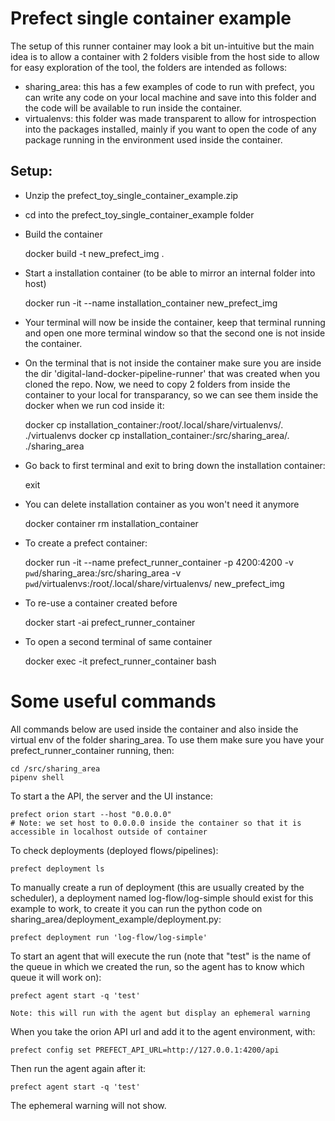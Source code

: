 # Prefect single container example

The setup of this runner container may look a bit un-intuitive but the main idea is to allow a container with 2 folders visible from the host side to allow for easy exploration of the tool, the folders are intended as follows:
- sharing_area: this has a few examples of code to run with prefect, you can write any code on your local machine and save into this folder and the code will be available to run inside the container.
- virtualenvs: this folder was made transparent to allow for introspection into the packages installed, mainly if you want to open the code of any package running in the environment used inside the container.

## Setup:

- Unzip the prefect_toy_single_container_example.zip

- cd into the prefect_toy_single_container_example folder

- Build the container

    docker build -t new_prefect_img .

- Start a installation container (to be able to mirror an internal folder into host)

    docker run -it --name installation_container new_prefect_img

- Your terminal will now be inside the container, keep that terminal running and open one more terminal window so that the second one is not inside the container.

- On the terminal that is not inside the container make sure you are inside the dir 'digital-land-docker-pipeline-runner' that was created when you cloned the repo. Now, we need to copy 2 folders from inside the container to your local for transparancy, so we can see them inside the docker when we run cod inside it:

    docker cp installation_container:/root/.local/share/virtualenvs/. ./virtualenvs
    docker cp installation_container:/src/sharing_area/. ./sharing_area

- Go back to first terminal and exit to bring down the installation container:
    
    exit

- You can delete installation container as you won't need it anymore

    docker container rm installation_container

- To create a prefect container:

    docker run -it --name prefect_runner_container -p 4200:4200 -v `pwd`/sharing_area:/src/sharing_area -v `pwd`/virtualenvs:/root/.local/share/virtualenvs/ new_prefect_img
    
- To re-use a container created before

    docker start -ai prefect_runner_container

- To open a second terminal of same container

    docker exec -it prefect_runner_container bash

# Some useful commands 

All commands below are used inside the container and also inside the virtual env of the folder sharing_area. To use them make sure you have your prefect_runner_container running, then:
    
    cd /src/sharing_area 
    pipenv shell


To start a the API, the server and the UI instance:

    prefect orion start --host "0.0.0.0"
    # Note: we set host to 0.0.0.0 inside the container so that it is accessible in localhost outside of container

To check deployments (deployed flows/pipelines):

    prefect deployment ls
    
To manually create a run of deployment (this are usually created by the scheduler), a deployment named log-flow/log-simple should exist for this example to work, to create it you can run the python code on sharing_area/deployment_example/deployment.py:
    
    prefect deployment run 'log-flow/log-simple'
    
To start an agent that will execute the run (note that "test" is the name of the queue in which we created the run, so the agent has to know which queue it will work on):

    prefect agent start -q 'test'

    Note: this will run with the agent but display an ephemeral warning

When you take the orion API url and add it to the agent environment, with:

    prefect config set PREFECT_API_URL=http://127.0.0.1:4200/api

Then run the agent again after it:

    prefect agent start -q 'test'

 The ephemeral warning will not show.
